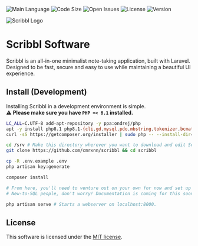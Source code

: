 ![Main Language](https://img.shields.io/github/languages/top/cmrxnn/scribbl?style=for-the-badge)
![Code Size](https://img.shields.io/github/languages/code-size/cmrxnn/scribbl?style=for-the-badge)
![Open Issues](https://img.shields.io/github/issues/cmrxnn/scribbl?style=for-the-badge)
![License](https://img.shields.io/github/license/cmrxnn/scribbl?style=for-the-badge)
![Version](https://img.shields.io/github/v/tag/cmrxnn/scribbl?include_prereleases&style=for-the-badge)

![Scribbl Logo](https://cdn.discordapp.com/attachments/877638903039934574/951996055589900358/scribbl.png)
# Scribbl Software
Scribbl is an all-in-one minimalist note-taking application, built with Laravel.
Designed to be fast, secure and easy to use while maintaining a beautiful UI experience.

## Install (Development)
Installing Scribbl in a development environment is simple.
<br/>
⚠️ **Please make sure you have `PHP =< 8.1` installed.**
```bash
LC_ALL=C.UTF-8 add-apt-repository -y ppa:ondrej/php
apt -y install php8.1 php8.1-{cli,gd,mysql,pdo,mbstring,tokenizer,bcmath,xml,fpm,curl,zip}
curl -sS https://getcomposer.org/installer | sudo php -- --install-dir=/usr/local/bin --filename=composer

cd /srv # Make this directory wherever you want to download and edit Scribbl in development.
git clone https://github.com/cmrxnn/scribbl && cd scribbl

cp -R .env.example .env
php artisan key:generate

composer install

# From here, you'll need to venture out on your own for now and set up the database yourself.
# New-to-SQL people, don't worry! Documentation is coming for this soon.

php artisan serve # Starts a webserver on localhost:8000.
```

## License
This software is licensed under the [MIT license](https://opensource.org/licenses/MIT).
